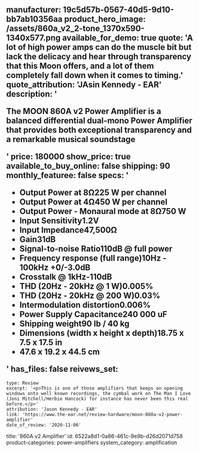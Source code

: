 manufacturer: 19c5d57b-0567-40d5-9d10-bb7ab10356aa
product_hero_image: /assets/860a_v2_2-tone_1370x590-1340x577.png
available_for_demo: true
quote: 'A lot of high power amps can do the muscle bit but lack the delicacy and hear through transparency that this Moon offers, and a lot of them completely fall down when it comes to timing.'
quote_attribution: 'JAsin Kennedy - EAR'
description: '<p>The MOON 860A v2 Power Amplifier is a balanced differential dual-mono Power Amplifier that provides both exceptional transparency and a remarkable musical soundstage</p>'
price: 180000
show_price: true
available_to_buy_online: false
shipping: 90
monthly_featuree: false
specs: '<ul><li>Output Power at 8Ω225 W per channel</li><li>Output Power at 4Ω450 W per channel</li><li>Output Power - Monaural mode at 8Ω750 W</li><li>Input Sensitivity1.2V</li><li>Input Impedance47,500Ω</li><li>Gain31dB</li><li>Signal-to-noise Ratio110dB @ full power</li><li>Frequency response (full range)10Hz - 100kHz +0/-3.0dB</li><li>Crosstalk @ 1kHz-110dB</li><li>THD (20Hz - 20kHz @ 1 W)0.005%</li><li>THD (20Hz - 20kHz @ 200 W)0.03%</li><li>Intermodulation distortion0.006%</li><li>Power Supply Capacitance240 000 uF</li><li>Shipping weight90 lb / 40 kg</li><li>Dimensions (width x height x depth)18.75 x 7.5 x 17.5 in</li><li>47.6 x 19.2 x 44.5 cm</li></ul>'
has_files: false
reivews_set:
  -
    type: Review
    excerpt: '<p>This is one of those amplifiers that keeps on opening windows onto well known recordings, the cymbal work on The Man I Love (Joni Mitchell/Herbie Hancock) for instance has never been this real before.</p>'
    attribution: 'Jason Kennedy - EAR'
    link: 'https://www.the-ear.net/review-hardware/moon-860a-v2-power-amplifier'
    date_of_review: '2020-11-06'
title: '860A v2 Amplifier'
id: 6522a8d1-0a86-461c-9e9b-d26d2071d758
product-categories: power-amplifiers
system_category: amplification
